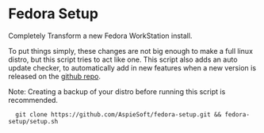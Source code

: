 # Fedora Setup

Completely Transform a new Fedora WorkStation install.

To put things simply, these changes are not big enough to make a full linux distro, but this script tries to act like one.
This script also adds an auto update checker, to automatically add in new features when a new version is released on the [github repo](https://github.com/AspieSoft/fedora-setup).

Note: Creating a backup of your distro before running this script is recommended.

```shell
  git clone https://github.com/AspieSoft/fedora-setup.git && fedora-setup/setup.sh
```
